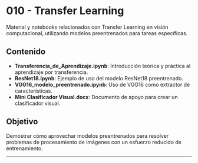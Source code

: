 # 010 - Transfer Learning

Material y notebooks relacionados con Transfer Learning en visión computacional, utilizando modelos preentrenados para tareas específicas.

## Contenido

- **Transferencia_de_Aprendizaje.ipynb**: Introducción teórica y práctica al aprendizaje por transferencia.
- **ResNet18.ipynb**: Ejemplo de uso del modelo ResNet18 preentrenado.
- **VGG16_modelo_preentrenado.ipynb**: Uso de VGG16 como extractor de características.
- **Mini Clasificador Visual.docx**: Documento de apoyo para crear un clasificador visual.

## Objetivo

Demostrar cómo aprovechar modelos preentrenados para resolver problemas de procesamiento de imágenes con un esfuerzo reducido de entrenamiento.

---
